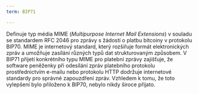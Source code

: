 ```yaml
---
term: BIP71

---
```

Definuje typ média MIME (*Multipurpose Internet Mail Extensions*) v souladu se standardem RFC 2046 pro zprávy s žádostí o platbu bitcoiny v protokolu BIP70. MIME je internetový standard, který rozšiřuje formát elektronických zpráv a umožňuje zasílání různých typů dat strukturovaným způsobem. V BIP71 přijetí konkrétního typu MIME pro platební zprávy zajišťuje, že software peněženky při odesílání zpráv platebního protokolu prostřednictvím e-mailu nebo protokolu HTTP dodržuje internetové standardy pro správné zapouzdření zpráv. Vzhledem k tomu, že toto vylepšení bylo přiloženo k BIP70, nebylo nikdy široce přijato.